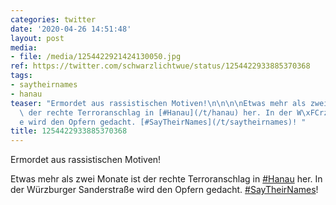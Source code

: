 ```yaml
---
categories: twitter
date: '2020-04-26 14:51:48'
layout: post
media:
- file: /media/1254422921424130050.jpg
ref: https://twitter.com/schwarzlichtwue/status/1254422933885370368
tags:
- saytheirnames
- hanau
teaser: "Ermordet aus rassistischen Motiven!\n\n\n\nEtwas mehr als zwei Monate ist\
  \ der rechte Terroranschlag in [#Hanau](/t/hanau) her. In der W\xFCrzburger Sanderstra\xDF\
  e wird den Opfern gedacht. [#SayTheirNames](/t/saytheirnames)! "
title: 1254422933885370368
---
```

Ermordet aus rassistischen Motiven!



Etwas mehr als zwei Monate ist der rechte Terroranschlag in [#Hanau](/t/hanau) her. In der Würzburger Sanderstraße wird den Opfern gedacht. [#SayTheirNames](/t/saytheirnames)! 